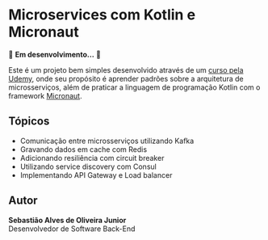 # Microservices com Kotlin e Micronaut 
 
🚧 **Em desenvolvimento...**  🚧

Este é um projeto bem simples desenvolvido através de um [curso pela Udemy](https://www.udemy.com/course/microservices-com-kotlin-e-micronaut), onde seu propósito é aprender padrões sobre a arquitetura de microsserviços, além de praticar a linguagem de programação Kotlin com o framework [Micronaut](https://micronaut.io/). 

## Tópicos
- Comunicação entre microsserviços utilizando Kafka
- Gravando dados em cache com Redis
- Adicionando resiliência com circuit breaker
- Utilizando service discovery com Consul
- Implementando API Gateway e Load balancer

## Autor
**Sebastião Alves de Oliveira Junior**  
Desenvolvedor de Software Back-End
